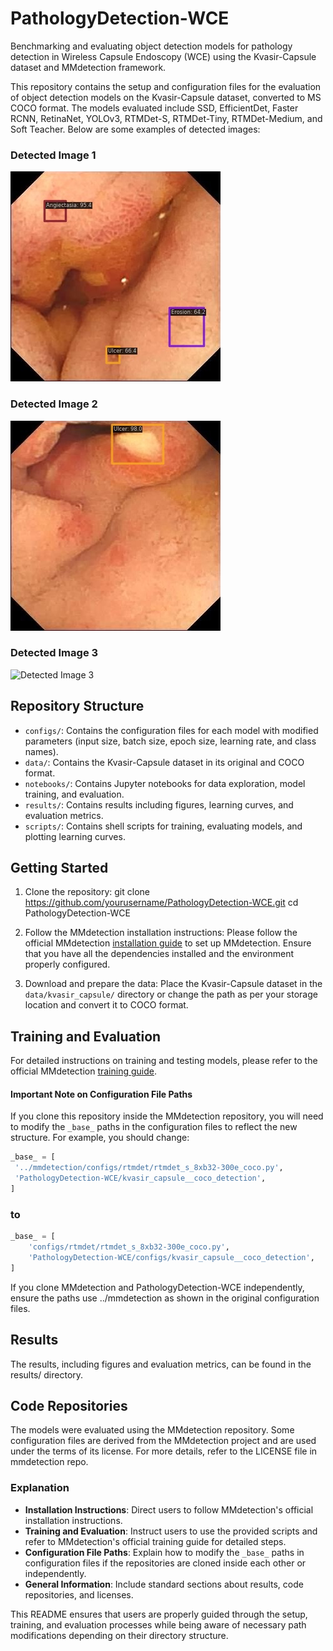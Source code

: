 # PathologyDetection-WCE
Benchmarking and evaluating object detection models for pathology detection in Wireless Capsule Endoscopy (WCE) using the Kvasir-Capsule dataset and MMdetection framework.

This repository contains the setup and configuration files for the evaluation of object detection models on the Kvasir-Capsule dataset, converted to MS COCO format. The models evaluated include SSD, EfficientDet, Faster RCNN, RetinaNet, YOLOv3, RTMDet-S, RTMDet-Tiny, RTMDet-Medium, and Soft Teacher.
Below are some examples of detected images:

### Detected Image 1
![Detected Image 1](results/2fc3db471f9d44c0_2536_jpg.rf.38397c8d44d998268e4a8a7d40fe5c8b.jpg)

### Detected Image 2
![Detected Image 2](results/2fc3db471f9d44c0_2562_jpg.rf.343b60de4af0fa016ecf621e152979e2.jpg)

### Detected Image 3
![Detected Image 3](3ada4222967f421d_1818_jpg.rf.e4d98172a497ec818112d1811ac36197.jpg)
## Repository Structure

- `configs/`: Contains the configuration files for each model with modified parameters (input size, batch size, epoch size, learning rate, and class names).
- `data/`: Contains the Kvasir-Capsule dataset in its original and COCO format.
- `notebooks/`: Contains Jupyter notebooks for data exploration, model training, and evaluation.
- `results/`: Contains results including figures, learning curves, and evaluation metrics.
- `scripts/`: Contains shell scripts for training, evaluating models, and plotting learning curves.

## Getting Started

1. Clone the repository:
    git clone https://github.com/yourusername/PathologyDetection-WCE.git
    cd PathologyDetection-WCE
2. Follow the MMdetection installation instructions:
Please follow the official MMdetection [installation guide](https://github.com/open-mmlab/mmdetection/blob/master/docs/en/get_started.md#installation) to set up MMdetection. Ensure that you have all the dependencies installed and the environment properly configured.

3. Download and prepare the data:
Place the Kvasir-Capsule dataset in the `data/kvasir_capsule/` directory or change the path as per your storage location and convert it to COCO format.

## Training and Evaluation
For detailed instructions on training and testing models, please refer to the official MMdetection [training guide](https://github.com/open-mmlab/mmdetection/blob/master/docs/en/get_started.md#train-test-and-inference).

#### Important Note on Configuration File Paths

If you clone this repository inside the MMdetection repository, you will need to modify the `_base_` paths in the configuration files to reflect the new structure. For example, you should change:

```python
_base_ = [
 '../mmdetection/configs/rtmdet/rtmdet_s_8xb32-300e_coco.py',
 'PathologyDetection-WCE/kvasir_capsule__coco_detection',
]
```
### to
```python
_base_ = [
    'configs/rtmdet/rtmdet_s_8xb32-300e_coco.py',
    'PathologyDetection-WCE/configs/kvasir_capsule__coco_detection',
]
```
If you clone MMdetection and PathologyDetection-WCE independently, ensure the paths use ../mmdetection as shown in the original configuration files.

## Results
The results, including figures and evaluation metrics, can be found in the results/ directory.

## Code Repositories
The models were evaluated using the MMdetection repository. Some configuration files are derived from the MMdetection project and are used under the terms of its license. For more details, refer to the LICENSE file in mmdetection repo.

### Explanation

- **Installation Instructions**: Direct users to follow MMdetection's official installation instructions.
- **Training and Evaluation**: Instruct users to use the provided scripts and refer to MMdetection's official training guide for detailed steps.
- **Configuration File Paths**: Explain how to modify the `_base_` paths in configuration files if the repositories are cloned inside each other or independently.
- **General Information**: Include standard sections about results, code repositories, and licenses.

This README ensures that users are properly guided through the setup, training, and evaluation processes while being aware of necessary path modifications depending on their directory structure.
